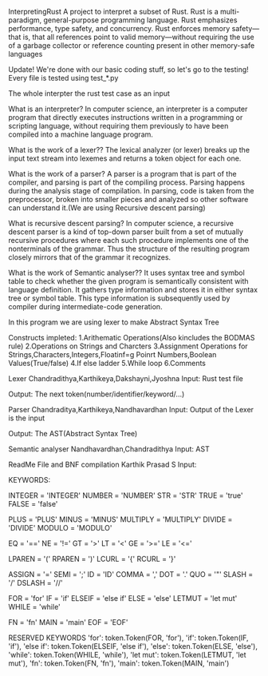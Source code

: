InterpretingRust
A project to interpret a subset of Rust.
Rust is a multi-paradigm, general-purpose programming language. Rust emphasizes performance, type safety, and concurrency. Rust enforces memory safety—that is, that all references point to valid memory—without requiring the use of a garbage collector or reference counting present in other memory-safe languages

Update!
We're done with our basic coding stuff, so let's go to the testing!
Every file is tested using test_*.py

The whole interpter the rust test case as an input 


What is an interpreter?
In computer science, an interpreter is a computer program that directly executes instructions written in a programming or scripting language, without requiring them previously to have been compiled into a machine language program.

What is the work of a lexer??
The lexical analyzer (or lexer) breaks up the input text stream into lexemes and returns a token object for each one.

What is the work of a parser?
A parser is a program that is part of the compiler, and parsing is part of the compiling process. Parsing happens during the analysis stage of compilation. In parsing, code is taken from the preprocessor, broken into smaller pieces and analyzed so other software can understand it.(We are using Recursive descent parsing)

What is recursive descent parsing?
In computer science, a recursive descent parser is a kind of top-down parser built from a set of mutually recursive procedures where each such procedure implements one of the nonterminals of the grammar. Thus the structure of the resulting program closely mirrors that of the grammar it recognizes.

What is the work of Semantic analyser??
It uses syntax tree and symbol table to check whether the given program is semantically consistent with language definition. It gathers type information and stores it in either syntax tree or symbol table. This type information is subsequently used by compiler during intermediate-code generation.

In this program we are using lexer to make Abstract Syntax Tree 

Constructs impleted:
1.Arithematic Operations(Also kincludes the BODMAS rule)
2.Operations on Strings and Charcters
3.Assignment Operations for Strings,Characters,Integers,Floatinf=g Poinrt Numbers,Boolean Values(True/false)
4.If else  ladder
5.While loop
6.Comments

Lexer
Chandradithya,Karthikeya,Dakshayni,Jyoshna
Input: Rust test file

Output: The next token(number/identifier/keyword/...)

Parser
Chandraditya,Karthikeya,Nandhavardhan
Input: Output of the Lexer is the input 

Output: The AST(Abstract Syntax Tree)

Semantic analyser
Nandhavardhan,Chandradithya
Input: AST

ReadMe File and BNF compilation
Karthik Prasad S
Input:

KEYWORDS:

INTEGER = 'INTEGER'
NUMBER = 'NUMBER'
STR = 'STR'
TRUE = 'true'
FALSE = 'false'

PLUS = 'PLUS'
MINUS = 'MINUS'
MULTIPLY = 'MULTIPLY'
DIVIDE = 'DIVIDE'
MODULO = 'MODULO'

EQ = '=='
NE = '!='
GT = '>'
LT = '<'
GE = '>='
LE = '<='

LPAREN = '('
RPAREN = ')'
LCURL = '{'
RCURL = '}'

ASSIGN = '='
SEMI = ';'
ID = 'ID'
COMMA = ','
DOT = '.'
QUO = '"'
SLASH = '/'
DSLASH = '//'

FOR = 'for'
IF = 'if'
ELSEIF = 'else if'
ELSE = 'else'
LETMUT = 'let mut'
WHILE = 'while'

FN = 'fn'
MAIN = 'main'
EOF = 'EOF'



RESERVED KEYWORDS 
'for': token.Token(FOR, 'for'),
'if': token.Token(IF, 'if'),
'else if': token.Token(ELSEIF, 'else if'),
'else': token.Token(ELSE, 'else'),
'while': token.Token(WHILE, 'while'),
'let mut': token.Token(LETMUT, 'let mut'),
'fn': token.Token(FN, 'fn'),
'main': token.Token(MAIN, 'main')
